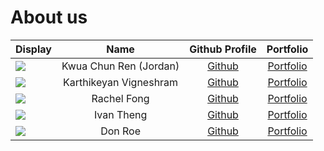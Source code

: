 # About us

| Display                                             |          Name          |              Github Profile              |             Portfolio             |
|-----------------------------------------------------|:----------------------:|:----------------------------------------:|:---------------------------------:|
| ![](https://via.placeholder.com/100.png?text=Photo) | Kwua Chun Ren (Jordan) | [Github](https://github.com/JordanKwua)  | [Portfolio](docs/team/johndoe.md) |
| ![](https://via.placeholder.com/100.png?text=Photo) | Karthikeyan Vigneshram |   [Github](https://github.com/shengiv)   | [Portfolio](docs/team/johndoe.md) |
| ![](https://via.placeholder.com/100.png?text=Photo) |      Rachel Fong       | [Github](https://github.com/Franky4566)  | [Portfolio](docs/team/johndoe.md) |
| ![](https://via.placeholder.com/100.png?text=Photo) |       Ivan Theng       | [Github](https://github.com/ivanthengwr) | [Portfolio](docs/team/johndoe.md) |
| ![](https://via.placeholder.com/100.png?text=Photo) |        Don Roe         |      [Github](https://github.com/)       | [Portfolio](docs/team/johndoe.md) |


